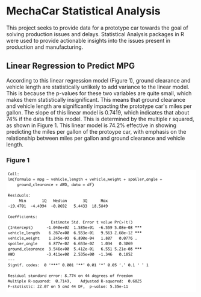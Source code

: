 # MechaCar Statistical Analysis

This project seeks to provide data for a prototype car towards the goal of solving production issues and delays. Statistical Analysis packages in R were used to provide actionable insights into the issues present in production and manufacturing. 

## Linear Regression to Predict MPG

According to this linear regression model (Figure 1), ground clearance and vehicle length are statistically unlikely to add variance to the linear model. This is because the p-values for these two variables are quite small, which makes them statistically insignificant. This means that ground clearance and vehicle length are significantly impacting the prototype car's miles per gallon. The slope of this linear model is 0.7419, which indicates that about 74% if the data fits this model. This is determined by the multiple r squared, as shown in Figure 1. This linear model is 74.2% effective in showing predicting the miles per gallon of the protoype car, with emphasis on the relationship between miles per gallon and ground clearance and vehicle length.

### Figure 1
![](images/mpg_lr_image.png)
